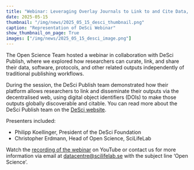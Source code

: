 ```yaml
---
title: "Webinar: Leveraging Overlay Journals to Link to and Cite Data, Software, and Research Outputs"
date: 2025-05-15
thumbnail: "/img/news/2025_05_15_desci_thumbnail.png"
caption: "Representation of DeSci Webinar"
show_thumbnail_on_page: True
images: ["/img/news/2025_05_15_desci_image.png"]
---
```

The Open Science Team hosted a webinar in collaboration with DeSci Publish, where we explored how researchers can curate, link, and share
their data, software, protocols, and other related outputs independently of traditional publishing workflows.

During the session, the DeSci Publish team demonstrated how their platform allows researchers to link and disseminate their outputs via the
decentralised web, using digital object identifiers (DOIs) to make those outputs globally discoverable and citable. You can read more about
the DeSci Publish team on the [DeSci website](https://www.desci.com/publish).

Presenters included:
- Philipp Koellinger, President of the DeSci Foundation
- Christopher Erdmann, Head of Open Science, SciLifeLab

Watch the [recording of the webinar](https://www.youtube.com/watch?v=FdU71Z1HMfk) on YouTube or contact us for more information via email
at datacentre@scilifelab.se with the subject line ‘Open Science’.